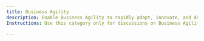 ```yaml
---
title: Business Agility
description: Enable Business Agility to rapidly adapt, innovate, and deliver value in an ever-changing market.
Instructions: Use this category only for discussions on Business Agility, including organisational adaptability, Agile leadership, value stream optimisation, and scaling agility beyond IT. Topics should focus on empirical decision-making, cross-functional collaboration, and strategies for building resilient, customer-focused organisations that thrive in complexity.

---
```


